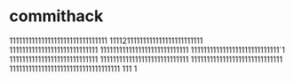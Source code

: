 # commithack
1111111111111111111111111111111
11112111111111111111111111111
1111111111111111111111111111
1111111111111111111111111111
1111111111111111111111111111`1
1111111111111111111111111111
1111111111111111111111111111
11111111111111111111111111111
11111111111111111111111111111111111
111
1
